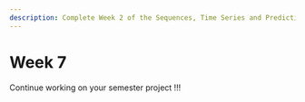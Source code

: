 ```yaml
---
description: Complete Week 2 of the Sequences, Time Series and Prediction course.
---
```


# Week 7

Continue working on your semester project !!!

